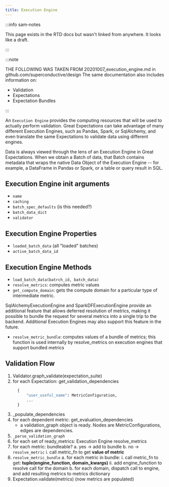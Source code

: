 ```yaml
---
title: Execution Engine
---
```


:::info sam-notes

This page exists in the RTD docs but wasn't linked from anywhere. It looks like a draft.

:::

:::note

THE FOLLOWING WAS TAKEN FROM 20201007_execution_engine.md in github.com/superconductive/design The same documentation
also includes information on:

* Validation
* Expectations
* Expectation Bundles

:::

An `Execution Engine` provides the computing resources that will be used to actually perform validation. Great
Expectations can take advantage of many different Execution Engines, such as Pandas, Spark, or SqlAlchemy, and even
translate the same Expectations to validate data using different engines.

Data is always viewed through the lens of an Execution Engine in Great Expectations. When we obtain a Batch of data,
that Batch contains metadata that wraps the native Data Object of the Execution Engine -- for example, a DataFrame in
Pandas or Spark, or a table or query result in SQL.

## Execution Engine init arguments

- `name`
- `caching`
- `batch_spec_defaults` (is this needed?)
- `batch_data_dict`
- `validator`

## Execution Engine Properties

- `loaded_batch_data` (all "loaded" batches)
- `active_batch_data_id`

## Execution Engine Methods

- `load_batch_data(batrch_id, batch_data)`
- `resolve_metrics`: computes metric values
- `get_compute_domain`: gets the compute domain for a particular type of intermediate metric.

SqlAlchemyExecutionEngine and SparkDFExecutionEngine provide an additional feature that allows deferred resolution of
metrics, making it possible to bundle the request for several metrics into a single trip to the backend. Additional
Execution Engines may also support this feature in the future.

- `resolve_metric_bundle`: computes values of a bundle of metrics; this function is used internally by resolve_metrics
  on execution engines that support bundled metrics
  
## Validation Flow

1. Validator.graph_validate(expectation_suite)
2. for each Expectation: get_validation_dependencies
    ```python
      {
          "user_useful_name": MetricConfiguration,
          ...
      }
   ```
3. _populate_dependencies
4. for each dependent metric: get_evaluation_dependencies
    - a validation_graph object is ready. Nodes are MetricConfigurations, edges are dependencies.
5. `_parse_validation_graph`
6. for each set of ready_metrics: Execution Engine resolve_metrics
7. for each metric: bundleable?
  a. yes -> add to bundle
  b. no -> `resolve_metric`
    i. call metric_fn to get **value of metric**
8. `resolve_metric_bundle`
  a. for each metric in bundle:
    i. call metric_fn to get: **tuple(engine_function, domain_kwargs)**
    ii. add engine_function to resolve call for the domain
  b. for each domain, dispatch call to engine, and add resulting metrics to metrics dictionary
9. Expectation.validate(metrics) (now metrics are populated)
